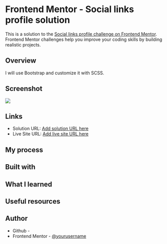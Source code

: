 # Frontend Mentor - Social links profile solution

This is a solution to the [Social links profile challenge on Frontend Mentor](https://www.frontendmentor.io/challenges/social-links-profile-UG32l9m6dQ). Frontend Mentor challenges help you improve your coding skills by building realistic projects. 

## Overview

I will use Bootstrap and customize it with SCSS.

## Screenshot

![](./screenshot.jpg)

## Links

- Solution URL: [Add solution URL here]()
- Live Site URL: [Add live site URL here]()

## My process

## Built with

## What I learned

## Useful resources

## Author

- Github - 
- Frontend Mentor - [@yourusername](https://www.frontendmentor.io/profile/yourusername)

